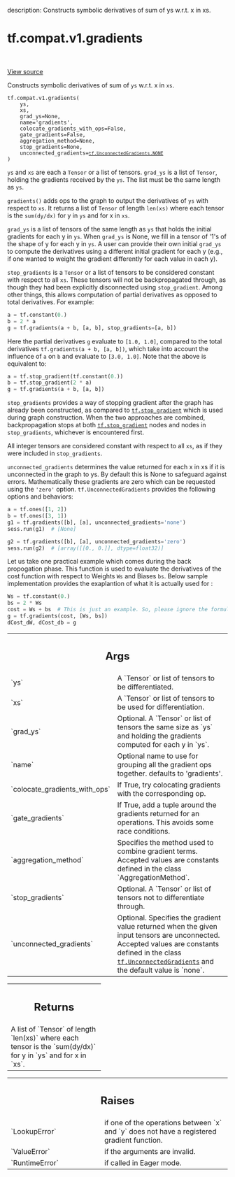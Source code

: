 description: Constructs symbolic derivatives of sum of ys w.r.t. x in xs.

<div itemscope itemtype="http://developers.google.com/ReferenceObject">
<meta itemprop="name" content="tf.compat.v1.gradients" />
<meta itemprop="path" content="Stable" />
</div>

# tf.compat.v1.gradients

<!-- Insert buttons and diff -->

<table class="tfo-notebook-buttons tfo-api nocontent" align="left">

</table>

<a target="_blank" class="external" href="/code/stable/tensorflow/python/ops/gradients_impl.py">View source</a>



Constructs symbolic derivatives of sum of `ys` w.r.t. x in `xs`.

<pre class="devsite-click-to-copy prettyprint lang-py tfo-signature-link">
<code>tf.compat.v1.gradients(
    ys,
    xs,
    grad_ys=None,
    name=&#x27;gradients&#x27;,
    colocate_gradients_with_ops=False,
    gate_gradients=False,
    aggregation_method=None,
    stop_gradients=None,
    unconnected_gradients=<a href="../../../tf/UnconnectedGradients.md#NONE"><code>tf.UnconnectedGradients.NONE</code></a>
)
</code></pre>



<!-- Placeholder for "Used in" -->

`ys` and `xs` are each a `Tensor` or a list of tensors.  `grad_ys`
is a list of `Tensor`, holding the gradients received by the
`ys`. The list must be the same length as `ys`.

`gradients()` adds ops to the graph to output the derivatives of `ys` with
respect to `xs`.  It returns a list of `Tensor` of length `len(xs)` where
each tensor is the `sum(dy/dx)` for y in `ys` and for x in `xs`.

`grad_ys` is a list of tensors of the same length as `ys` that holds
the initial gradients for each y in `ys`.  When `grad_ys` is None,
we fill in a tensor of '1's of the shape of y for each y in `ys`.  A
user can provide their own initial `grad_ys` to compute the
derivatives using a different initial gradient for each y (e.g., if
one wanted to weight the gradient differently for each value in
each y).

`stop_gradients` is a `Tensor` or a list of tensors to be considered constant
with respect to all `xs`. These tensors will not be backpropagated through,
as though they had been explicitly disconnected using `stop_gradient`.  Among
other things, this allows computation of partial derivatives as opposed to
total derivatives. For example:

```python
a = tf.constant(0.)
b = 2 * a
g = tf.gradients(a + b, [a, b], stop_gradients=[a, b])
```

Here the partial derivatives `g` evaluate to `[1.0, 1.0]`, compared to the
total derivatives `tf.gradients(a + b, [a, b])`, which take into account the
influence of `a` on `b` and evaluate to `[3.0, 1.0]`.  Note that the above is
equivalent to:

```python
a = tf.stop_gradient(tf.constant(0.))
b = tf.stop_gradient(2 * a)
g = tf.gradients(a + b, [a, b])
```

`stop_gradients` provides a way of stopping gradient after the graph has
already been constructed, as compared to <a href="../../../tf/stop_gradient.md"><code>tf.stop_gradient</code></a> which is used
during graph construction.  When the two approaches are combined,
backpropagation stops at both <a href="../../../tf/stop_gradient.md"><code>tf.stop_gradient</code></a> nodes and nodes in
`stop_gradients`, whichever is encountered first.

All integer tensors are considered constant with respect to all `xs`, as if
they were included in `stop_gradients`.

`unconnected_gradients` determines the value returned for each x in xs if it
is unconnected in the graph to ys. By default this is None to safeguard
against errors. Mathematically these gradients are zero which can be requested
using the `'zero'` option. `tf.UnconnectedGradients` provides the
following options and behaviors:

```python
a = tf.ones([1, 2])
b = tf.ones([3, 1])
g1 = tf.gradients([b], [a], unconnected_gradients='none')
sess.run(g1)  # [None]

g2 = tf.gradients([b], [a], unconnected_gradients='zero')
sess.run(g2)  # [array([[0., 0.]], dtype=float32)]
```

Let us take one practical example which comes during the back propogation
phase. This function is used to evaluate the derivatives of the cost function
with respect to Weights `Ws` and Biases `bs`. Below sample implementation
provides the exaplantion of what it is actually used for :

```python
Ws = tf.constant(0.)
bs = 2 * Ws
cost = Ws + bs  # This is just an example. So, please ignore the formulas.
g = tf.gradients(cost, [Ws, bs])
dCost_dW, dCost_db = g
```


<!-- Tabular view -->
 <table class="responsive fixed orange">
<colgroup><col width="214px"><col></colgroup>
<tr><th colspan="2"><h2 class="add-link">Args</h2></th></tr>

<tr>
<td>
`ys`
</td>
<td>
A `Tensor` or list of tensors to be differentiated.
</td>
</tr><tr>
<td>
`xs`
</td>
<td>
A `Tensor` or list of tensors to be used for differentiation.
</td>
</tr><tr>
<td>
`grad_ys`
</td>
<td>
Optional. A `Tensor` or list of tensors the same size as
`ys` and holding the gradients computed for each y in `ys`.
</td>
</tr><tr>
<td>
`name`
</td>
<td>
Optional name to use for grouping all the gradient ops together.
defaults to 'gradients'.
</td>
</tr><tr>
<td>
`colocate_gradients_with_ops`
</td>
<td>
If True, try colocating gradients with
the corresponding op.
</td>
</tr><tr>
<td>
`gate_gradients`
</td>
<td>
If True, add a tuple around the gradients returned
for an operations.  This avoids some race conditions.
</td>
</tr><tr>
<td>
`aggregation_method`
</td>
<td>
Specifies the method used to combine gradient terms.
Accepted values are constants defined in the class `AggregationMethod`.
</td>
</tr><tr>
<td>
`stop_gradients`
</td>
<td>
Optional. A `Tensor` or list of tensors not to differentiate
through.
</td>
</tr><tr>
<td>
`unconnected_gradients`
</td>
<td>
Optional. Specifies the gradient value returned when
the given input tensors are unconnected. Accepted values are constants
defined in the class <a href="../../../tf/UnconnectedGradients.md"><code>tf.UnconnectedGradients</code></a> and the default value is
`none`.
</td>
</tr>
</table>



<!-- Tabular view -->
 <table class="responsive fixed orange">
<colgroup><col width="214px"><col></colgroup>
<tr><th colspan="2"><h2 class="add-link">Returns</h2></th></tr>
<tr class="alt">
<td colspan="2">
A list of `Tensor` of length `len(xs)` where each tensor is the `sum(dy/dx)`
for y in `ys` and for x in `xs`.
</td>
</tr>

</table>



<!-- Tabular view -->
 <table class="responsive fixed orange">
<colgroup><col width="214px"><col></colgroup>
<tr><th colspan="2"><h2 class="add-link">Raises</h2></th></tr>

<tr>
<td>
`LookupError`
</td>
<td>
if one of the operations between `x` and `y` does not
have a registered gradient function.
</td>
</tr><tr>
<td>
`ValueError`
</td>
<td>
if the arguments are invalid.
</td>
</tr><tr>
<td>
`RuntimeError`
</td>
<td>
if called in Eager mode.
</td>
</tr>
</table>

